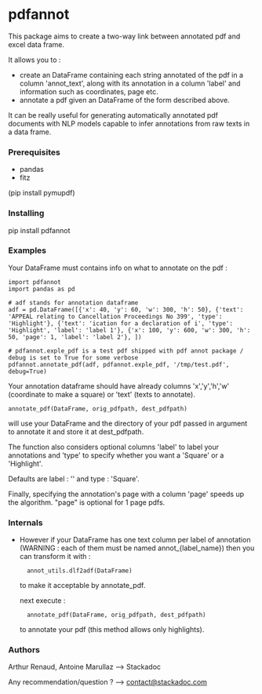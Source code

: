 
# pdfannot

This package aims to create a two-way link between annotated pdf and excel data frame.

It allows you to :

   - create an DataFrame containing each string annotated of the pdf in a column 'annot_text', along with its annotation in a column 'label' and information such as coordinates, page etc.
   - annotate a pdf given an DataFrame of the form described above.
   
It can be really useful for generating automatically annotated pdf documents with NLP models capable to
infer annotations from raw texts in a data frame.


### Prerequisites

- pandas
- fitz

(pip install pymupdf)



### Installing

pip install pdfannot


### Examples

Your DataFrame must contains info on what to annotate on the pdf :

    import pdfannot
    import pandas as pd
    
    # adf stands for annotation dataframe
    adf = pd.DataFrame([{'x': 40, 'y': 60, 'w': 300, 'h': 50}, {'text': 'APPEAL relating to Cancellation Proceedings No 399', 'type': 'Highlight'}, {'text': 'ication for a declaration of i', 'type': 'Highlight', 'label': 'label 1'}, {'x': 100, 'y': 600, 'w': 300, 'h': 50, 'page': 1, 'label': 'label 2'}, ])
    
    # pdfannot.exple_pdf is a test pdf shipped with pdf annot package / debug is set to True for some verbose
    pdfannot.annotate_pdf(adf, pdfannot.exple_pdf, '/tmp/test.pdf', debug=True)


    
Your annotation dataframe should have already columns 'x','y','h','w' (coordinate to make a square) or 'text' (texts to annotate).
   
    annotate_pdf(DataFrame, orig_pdfpath, dest_pdfpath)
    
will use your DataFrame and the directory of your pdf passed in argument to annotate it and store it at dest_pdfpath.

The function also considers optional columns 'label' to label your annotations and 'type' to specify whether you want 
a 'Square' or a 'Highlight'. 

Defaults are label : '' and type : 'Square'. 

Finally, specifying the annotation's page with a column 'page' speeds up the algorithm. "page" is optional for 1 page pdfs.


### Internals

- However if your DataFrame has one text column per label of annotation (WARNING : each of them must be named annot_{label_name}) then you can transform it with :

        annot_utils.dlf2adf(DataFrame)

    to make it acceptable by annotate_pdf.

    next execute :

        annotate_pdf(DataFrame, orig_pdfpath, dest_pdfpath)
    
    to annotate your pdf (this method allows only highlights).
    
    
### Authors

Arthur Renaud, Antoine Marullaz --> Stackadoc

Any recommendation/question ? --> contact@stackadoc.com 
